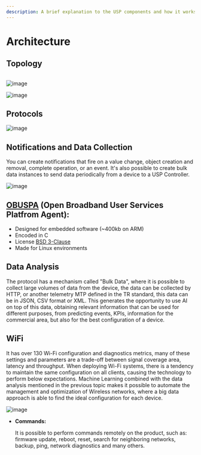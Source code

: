 ```yaml
---
description: A brief explanation to the USP components and how it works.
---
```


# Architecture

## Topology

<figure><img src="https://usp.technology/specification/architecture/usp_architecture.png" alt=""><figcaption></figcaption></figure>

![image](https://github.com/leandrofars/oktopus/assets/83298718/b1d5a0c7-4567-464c-bc9b-1956ef5c5f3b)

![image](https://github.com/leandrofars/oktopus/assets/83298718/7b46dc1f-5eb2-4a1b-8e77-376b0836948a)

## Protocols

![image](https://github.com/leandrofars/oktopus/assets/83298718/9b789f0b-cb0c-4cec-8b8e-767ba21bffae)

## Notifications and Data Collection

You can create notifications that fire on a value change, object creation and removal, complete operation, or an event. It's also possible to create bulk data instances to send data periodically from a device to a USP Controller.

![image](https://github.com/leandrofars/oktopus/assets/83298718/184899a3-52e7-491a-8ee7-7b442fe50719)

## [OBUSPA](https://github.com/BroadbandForum/obuspa) **(Open Broadband User Services Platfrom Agent):**

* Designed for embedded software (\~400kb on ARM)
* Encoded in C
* License [BSD 3-Clause](https://opensource.org/license/bsd-3-clause/)
* Made for Linux environments

## Data Analysis

The protocol has a mechanism called "Bulk Data", where it is possible to collect large volumes of data from the device, the data can be collected by HTTP, or another telemetry MTP defined in the TR standard, this data can be in JSON, CSV format or XML. This generates the opportunity to use AI on top of this data, obtaining relevant information that can be used for different purposes, from predicting events, KPIs, information for the commercial area, but also for the best configuration of a device.

## WiFi

It has over 130 Wi-Fi configuration and diagnostics metrics, many of these settings and parameters are a trade-off between signal coverage area, latency and throughput. When deploying Wi-Fi systems, there is a tendency to maintain the same configuration on all clients, causing the technology to perform below expectations. Machine Learning combined with the data analysis mentioned in the previous topic makes it possible to automate the management and optimization of Wireless networks, where a big data approach is able to find the ideal configuration for each device.

![image](https://github.com/leandrofars/oktopus/assets/83298718/3d6fe3e8-3ca2-460b-9583-da89b42753f8)

*   **Commands:**

    It is possible to perform commands remotely on the product, such as: firmware update, reboot, reset, search for neighboring networks, backup, ping, network diagnostics and many others.
